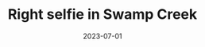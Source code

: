 ---
title: "Right selfie in Swamp Creek"
type: picture
date: 2023-07-01
near:
  - "Left selfie in Swamp Creek"
  - "Reflection off Swamp Creek (3 of 3)"
picture: "/assets/camera-roll/2023/07/2023-07-01-right-selfie-in-swamp-creek/20230702_020221260_iOS.jpg"
thumbnail: "/assets/camera-roll/2023/07/2023-07-01-right-selfie-in-swamp-creek/20230702_020221260_iOS-thumbnail.jpg"
tags:
  - selfie
  - reflection
  - Swamp Creek
  - Wallace Swamp Creek Park
  - Kenmore
---